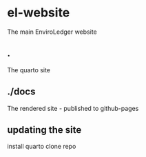 # el-website
The main EnviroLedger website

## .
The quarto site

## ./docs
The rendered site - published to github-pages

## updating the site
install quarto
clone repo

